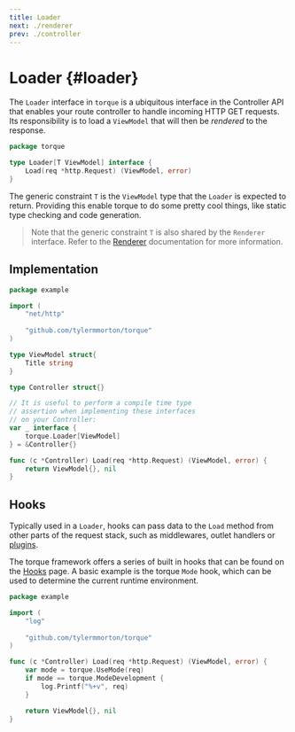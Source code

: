 ```yaml
---
title: Loader
next: ./renderer
prev: ./controller
---
```


# Loader {#loader}

The `Loader` interface in `torque` is a ubiquitous interface in the Controller API that enables your route controller to handle incoming HTTP GET requests. Its responsibility is to load a `ViewModel` that will then be _rendered_ to the response. 

```go
package torque

type Loader[T ViewModel] interface {
    Load(req *http.Request) (ViewModel, error)
}
```

The generic constraint `T` is the `ViewModel` type that the `Loader` is expected to return. Providing this enable torque to do some pretty cool things, like static type checking and code generation.

> Note that the generic constraint `T` is also shared by the `Renderer` interface. Refer to the [Renderer](/docs/renderer) documentation for more information.

## Implementation


```go
package example

import (
	"net/http"
	
	"github.com/tylermmorton/torque"
)

type ViewModel struct{
	Title string
}

type Controller struct{}

// It is useful to perform a compile time type 
// assertion when implementing these interfaces 
// on your Controller:
var _ interface {
	torque.Loader[ViewModel]
} = &Controller{}

func (c *Controller) Load(req *http.Request) (ViewModel, error) {
	return ViewModel{}, nil
}
```

## Hooks

Typically used in a `Loader`, hooks can pass data to the `Load` method from other parts of the request stack, such as middlewares, outlet handlers or [plugins](/docs/plugins).

The torque framework offers a series of built in hooks that can be found on the [Hooks](/docs/hooks) page. A basic example is the torque `Mode` hook, which can be used to determine the current runtime environment.

```go
package example

import (
	"log"
	
	"github.com/tylermmorton/torque"
)

func (c *Controller) Load(req *http.Request) (ViewModel, error) {
	var mode = torque.UseMode(req)
	if mode == torque.ModeDevelopment {
		log.Printf("%+v", req)
	}

	return ViewModel{}, nil
}

```